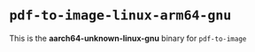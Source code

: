 # `pdf-to-image-linux-arm64-gnu`

This is the **aarch64-unknown-linux-gnu** binary for `pdf-to-image`

